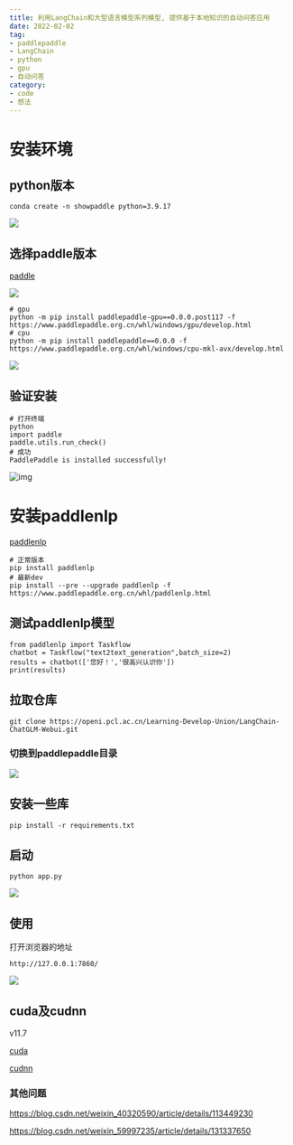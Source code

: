 ```yaml
---
title: 利用LangChain和大型语言模型系列模型, 提供基于本地知识的自动问答应用
date: 2022-02-02
tag:
- paddlepaddle
- LangChain
- python
- gpu
- 自动问答
category:
- code
- 想法
---
```

# 
# 安装环境

## python版本

```
conda create -n showpaddle python=3.9.17
```

![](http://img.lideshan.top/i/2023/09/11/64fe800b9b3f4.png)

## 选择paddle版本

[paddle](https://www.paddlepaddle.org.cn/install/quick?docurl=/documentation/docs/zh/develop/install/pip/windows-pip.html)

![](http://img.lideshan.top/i/2023/09/11/64fe82268d266.png)

```
# gpu
python -m pip install paddlepaddle-gpu==0.0.0.post117 -f https://www.paddlepaddle.org.cn/whl/windows/gpu/develop.html
# cpu
python -m pip install paddlepaddle==0.0.0 -f https://www.paddlepaddle.org.cn/whl/windows/cpu-mkl-avx/develop.html
```

![](http://img.lideshan.top/i/2023/09/11/64fe81ca47d0f.png)

## 验证安装

```
# 打开终端
python
import paddle
paddle.utils.run_check()
# 成功
PaddlePaddle is installed successfully!
```

![img](http://img.lideshan.top/i/2023/09/11/64fe82f48ac90.png)

# 安装paddlenlp

[paddlenlp](https://github.com/PaddlePaddle/PaddleNLP#%E5%BF%AB%E9%80%9F%E5%BC%80%E5%A7%8B)

```python-repl
# 正常版本
pip install paddlenlp
# 最新dev
pip install --pre --upgrade paddlenlp -f https://www.paddlepaddle.org.cn/whl/paddlenlp.html
```

## 测试paddlenlp模型

```python-repl
from paddlenlp import Taskflow
chatbot = Taskflow("text2text_generation",batch_size=2)
results = chatbot(['您好！','很高兴认识你'])
print(results)
```

## 拉取仓库

```
git clone https://openi.pcl.ac.cn/Learning-Develop-Union/LangChain-ChatGLM-Webui.git
```

### 切换到paddlepaddle目录

![](http://img.lideshan.top/i/2023/09/11/64feae83bbc0b.png)

## 安装一些库

```
pip install -r requirements.txt
```

## 启动

```
python app.py
```
![](http://img.lideshan.top/i/2023/09/11/64feaec916c42.png)

## 使用

打开浏览器的地址

```
http://127.0.0.1:7860/
```
![](http://img.lideshan.top/i/2023/09/11/64feb000b9109.png)
## cuda及cudnn

v11.7

[cuda](https://developer.download.nvidia.com/compute/cuda/11.7.0/local_installers/cuda_11.7.0_516.01_windows.exe)

[cudnn](https://developer.nvidia.com/downloads/compute/cudnn/secure/8.9.2/local_installers/11.x/cudnn-windows-x86_64-8.9.2.26_cuda11-archive.zip)

### 其他问题

https://blog.csdn.net/weixin_40320590/article/details/113449230

https://blog.csdn.net/weixin_59997235/article/details/131337650
